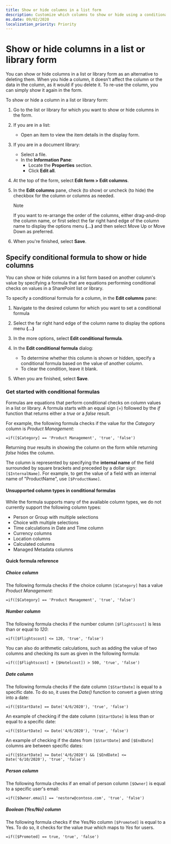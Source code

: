 ```yaml
---
title: Show or hide columns in a list form
description: Customize which columns to show or hide using a conditional formula in the list form by constructing a simple formula that are equations performing conditional checks on values in a SharePoint list or library.
ms.date: 09/02/2020
localization_priority: Priority
---
```


# Show or hide columns in a list or library form

You can show or hide columns in a list or library form as an alternative to deleting them. When you hide a column, it doesn't affect the column or the data in the column, as it would if you delete it. To re-use the column, you can simply show it again in the form.

To show or hide a column in a list or library form:

1. Go to the list or library for which you want to show or hide columns in the form.
1. If you are in a list:

    - Open an item to view the item details in the display form.

1. If you are in a document library:

    - Select a file.
    - In the **Information Pane**:
        - Locate the **Properties** section.
        - Click **Edit all**.

1. At the top of the form, select **Edit form > Edit columns**.
1. In the **Edit columns** pane, check (to show) or uncheck (to hide) the checkbox for the column or columns as needed.

    > [!NOTE]
    > If you want to re-arrange the order of the columns, either drag-and-drop the column name, or first select the far right hand edge of the column name to display the options menu **(...)** and then select Move Up or Move Down as preferred.

1. When you're finished, select **Save**.

## Specify conditional formula to show or hide columns

You can show or hide columns in a list form based on another column's value by specifying a formula that are equations performing conditional checks on values in a SharePoint list or library.

To specify a conditional formula for a column, in the **Edit columns** pane:

1. Navigate to the desired column for which you want to set a conditional formula
1. Select the far right hand edge of the column name to display the options menu **(...)**
1. In the more options, select **Edit conditional formula**.
1. In the **Edit conditional formula** dialog:
    - To determine whether this column is shown or hidden, specify a conditional formula based on the value of another column.
    - To clear the condition, leave it blank.

1. When you are finished, select **Save**.

### Get started with conditional formulas

Formulas are equations that perform conditional checks on column values in a list or library. A formula starts with an equal sign (=) followed by the _if_ function that returns either a _true_ or a _false_ result.

For example, the following formula checks if the value for the *Category* column is *Product Management*:

```
=if([$Category] == 'Product Management', 'true', 'false')
```

Returning _true_ results in showing the column on the form while returning _false_ hides the column.

The column is represented by specifying the **internal name** of the field surrounded by square brackets and preceded by a dollar sign: `[$InternalName]`. For example, to get the value of a field with an internal name of "ProductName", use `[$ProductName]`.

#### Unsupported column types in conditional formulas

While the formula supports many of the available column types, we do not currently support the following column types:

* Person or Group with multiple selections
* Choice with multiple selections
* Time calculations in Date and Time column
* Currency columns
* Location columns
* Calculated columns
* Managed Metadata columns

#### Quick formula reference

##### Choice column

The following formula checks if the choice column `[$Category]` has a value *Product Management*:

```
=if([$Category] == 'Product Management', 'true', 'false')
```

##### Number column

The following formula checks if the number column `[$Flightscost]` is less than or equal to *120*:

```
=if([$Flightscost] <= 120, 'true', 'false')
```

You can also do arithmetic calculations, such as adding the value of two columns and checking its sum as given in the following formula:

```
=if(([$Flightscost] + [$Hotelcost]) > 500, 'true', 'false')
```

##### Date column

The following formula checks if the date column `[$StartDate]` is equal to a specific date. To do so, it uses the *Date()* function to convert a given string into a date:

```
=if([$StartDate] == Date('4/6/2020'), 'true', 'false')
```

An example of checking if the date column `[$StartDate]` is less than or equal to a specific date:

```
=if([$StartDate] <= Date('4/6/2020'), 'true', 'false')
```

An example of checking if the dates from `[$StartDate]` and `[$EndDate]` columns are between specific dates:

```
=if([$StartDate] >= Date('4/6/2020') && [$EndDate] <= Date('6/10/2020'), 'true', 'false')
```

##### Person column

The following formula checks if an email of person column `[$Owner]` is equal to a specific user's email:

```
=if([$Owner.email] == 'nestorw@contoso.com', 'true', 'false')
```

##### Boolean (Yes/No) column

The following formula checks if the Yes/No column `[$Promoted]` is equal to a Yes. To do so, it checks for the value _true_ which maps to _Yes_ for users. 

```
=if([$Promoted] == true, 'true', 'false')
```

